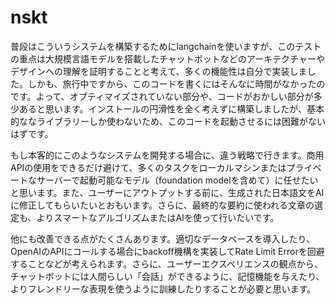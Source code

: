 # nskt

普段はこういうシステムを構築するためにlangchainを使いますが、このテストの重点は大規模言語モデルを搭載したチャットボットなどのアーキテクチャーやデザインへの理解を証明することと考えて、多くの機能性は自分で実装しました。しかも、旅行中ですから、このコードを書くにはそんなに時間がなかったのです。よって、オプティマイズされていない部分や、コードがおかしい部分が多少あると思います。インストールの円滑性を全く考えずに構築しましたが、基本的ななライブラリーしか使わないため、このコードを起動させるには困難がないはずです。

もし本客的にこのようなシステムを開発する場合に、違う戦略で行きます。商用APIの使用をできるだけ避けて、多くのタスクをローカルマシンまたはプライベートなサーバーで起動可能なモデル（foundation modelを含めて）に任せたいと思います。また、ユーザーにアウトプットする前に、生成された日本語文をAIに修正してもらいたいとおもいます。さらに、最終的な要約に使われる文章の選定も、よりスマートなアルゴリズムまたはAIを使って行いたいです。

他にも改善できる点がたくさんあります。適切なデータベースを導入したり、OpenAIのAPIにコールする場合にbackoff機構を実装してRate Limit Errorを回避することなどが考えられます。さらに、ユーザーエクスペリエンスの観点から、チャットボットには人間らしい「会話」ができるように、記憶機能を与えたり、よりフレンドリーな表現を使うように訓練したりすることが必要と思います。
